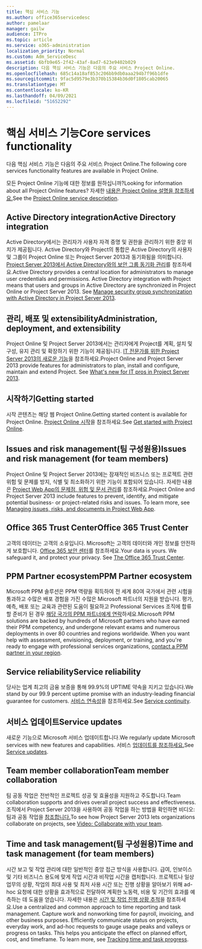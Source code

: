```yaml
---
title: 핵심 서비스 기능
ms.author: office365servicedesc
author: pamelaar
manager: gailw
audience: ITPro
ms.topic: article
ms.service: o365-administration
localization_priority: Normal
ms.custom: Adm_ServiceDesc
ms.assetid: 6bfb9e65-2f42-43af-8ad7-623e9402b029
description: 다음 핵심 서비스 기능은 다음의 주요 서비스 Project Online.
ms.openlocfilehash: 685c14a18af853c206bb9db0aaa294b7f96b1dfe
ms.sourcegitcommit: 9fac5d9579e3b370b15384b36d0f1805cab20065
ms.translationtype: MT
ms.contentlocale: ko-KR
ms.lasthandoff: 04/09/2021
ms.locfileid: "51652292"
---
```

# <a name="core-services-functionality"></a><span data-ttu-id="f110c-103">핵심 서비스 기능</span><span class="sxs-lookup"><span data-stu-id="f110c-103">Core services functionality</span></span>

<span data-ttu-id="f110c-104">다음 핵심 서비스 기능은 다음의 주요 서비스 Project Online.</span><span class="sxs-lookup"><span data-stu-id="f110c-104">The following core services functionality features are available in Project Online.</span></span>
  
<span data-ttu-id="f110c-105">모든 Project Online 기능에 대한 정보를 원하십니까?</span><span class="sxs-lookup"><span data-stu-id="f110c-105">Looking for information about all Project Online features?</span></span> <span data-ttu-id="f110c-106">자세한 [내용은 Project Online 설명을 참조하세요.](project-online-service-description.md)</span><span class="sxs-lookup"><span data-stu-id="f110c-106">See the [Project Online service description](project-online-service-description.md).</span></span>
  
## <a name="active-directory-integration"></a><span data-ttu-id="f110c-107">Active Directory integration</span><span class="sxs-lookup"><span data-stu-id="f110c-107">Active Directory integration</span></span>

<span data-ttu-id="f110c-p102">Active Directory에서는 관리자가 사용자 자격 증명 및 권한을 관리하기 위한 중앙 위치가 제공됩니다. Active Directory와 Project의 통합은 Active Directory의 사용자 및 그룹이 Project Online 또는 Project Server 2013과 동기화됨을 의미합니다. [Project Server 2013에서 Active Directory와의 보안 그룹 동기화 관리](/project/manage-security-group-synchronization-with-active-directory-in-project-server)를 참조하세요.</span><span class="sxs-lookup"><span data-stu-id="f110c-p102">Active Directory provides a central location for administrators to manage user credentials and permissions. Active Directory integration with Project means that users and groups in Active Directory are synchronized in Project Online or Project Server 2013. See [Manage security group synchronization with Active Directory in Project Server 2013](/project/manage-security-group-synchronization-with-active-directory-in-project-server).</span></span>
  
## <a name="administration-deployment-and-extensibility"></a><span data-ttu-id="f110c-111">관리, 배포 및 extensibility</span><span class="sxs-lookup"><span data-stu-id="f110c-111">Administration, deployment, and extensibility</span></span>

<span data-ttu-id="f110c-p103">Project Online 및 Project Server 2013에서는 관리자에게 Project를 계획, 설치 및 구성, 유지 관리 및 확장하기 위한 기능이 제공됩니다. [IT 전문가를 위한 Project Server 2013의 새로운 기능](/project/what-s-new-for-it-pros-in-project-server-2016)을 참조하세요.</span><span class="sxs-lookup"><span data-stu-id="f110c-p103">Project Online and Project Server 2013 provide features for administrators to plan, install and configure, maintain and extend Project. See [What's new for IT pros in Project Server 2013](/project/what-s-new-for-it-pros-in-project-server-2016).</span></span>
  
## <a name="getting-started"></a><span data-ttu-id="f110c-114">시작하기</span><span class="sxs-lookup"><span data-stu-id="f110c-114">Getting started</span></span>

<span data-ttu-id="f110c-115">시작 콘텐츠는 해당 웹 Project Online.</span><span class="sxs-lookup"><span data-stu-id="f110c-115">Getting started content is available for Project Online.</span></span> <span data-ttu-id="f110c-116">[Project Online 시작](https://support.office.com/article/E3E5F64F-ADA5-4F9D-A578-130B2D4E5F11)을 참조하세요.</span><span class="sxs-lookup"><span data-stu-id="f110c-116">See [Get started with Project Online](https://support.office.com/article/E3E5F64F-ADA5-4F9D-A578-130B2D4E5F11).</span></span>
  
## <a name="issues-and-risk-management-for-team-members"></a><span data-ttu-id="f110c-117">Issues and risk management(팀 구성원용)</span><span class="sxs-lookup"><span data-stu-id="f110c-117">Issues and risk management (for team members)</span></span>

<span data-ttu-id="f110c-p105">Project Online 및 Project Server 2013에는 잠재적인 비즈니스 또는 프로젝트 관련 위험 및 문제를 방지, 식별 및 최소화하기 위한 기능이 포함되어 있습니다. 자세한 내용은 [Project Web App의 문제점, 위험 및 문서 관리](/previous-versions/office/project-server-2010/hh767484(v=office.14))를 참조하세요.</span><span class="sxs-lookup"><span data-stu-id="f110c-p105">Project Online and Project Server 2013 include features to prevent, identify, and mitigate potential business- or project-related risks and issues. To learn more, see [Managing issues, risks, and documents in Project Web App](/previous-versions/office/project-server-2010/hh767484(v=office.14)).</span></span>
  
## <a name="office-365-trust-center"></a><span data-ttu-id="f110c-120">Office 365 Trust Center</span><span class="sxs-lookup"><span data-stu-id="f110c-120">Office 365 Trust Center</span></span>

<span data-ttu-id="f110c-p106">고객의 데이터는 고객의 소유입니다. Microsoft는 고객의 데이터와 개인 정보를 안전하게 보호합니다. [Office 365 보안 센터](https://go.microsoft.com/fwlink/?LinkId=402637)를 참조하세요.</span><span class="sxs-lookup"><span data-stu-id="f110c-p106">Your data is yours. We safeguard it, and protect your privacy. See [The Office 365 Trust Center](https://go.microsoft.com/fwlink/?LinkId=402637).</span></span>
  
## <a name="ppm-partner-ecosystem"></a><span data-ttu-id="f110c-124">PPM Partner ecosystem</span><span class="sxs-lookup"><span data-stu-id="f110c-124">PPM Partner ecosystem</span></span>

<span data-ttu-id="f110c-p107">Microsoft PPM 솔루션은 PPM 역량을 획득하여 전 세계 80여 국가에서 관련 시험을 통과하고 수많은 배포 경험을 가진 수많은 Microsoft 파트너의 지원을 받습니다. 평가, 예측, 배포 또는 교육과 관련된 도움이 필요하고 Professional Services 조직에 합류할 준비가 된 경우 [해당 국가의 PPM 파트너에게 연락](https://go.microsoft.com/fwlink/p/?LinkId=272646)하세요.</span><span class="sxs-lookup"><span data-stu-id="f110c-p107">Microsoft PPM solutions are backed by hundreds of Microsoft partners who have earned their PPM competency, and undergone relevant exams and numerous deployments in over 80 countries and regions worldwide. When you want help with assessment, envisioning, deployment, or training, and you're ready to engage with professional services organizations, [contact a PPM partner in your region](https://go.microsoft.com/fwlink/p/?LinkId=272646).</span></span>
  
## <a name="service-reliability"></a><span data-ttu-id="f110c-127">Service reliability</span><span class="sxs-lookup"><span data-stu-id="f110c-127">Service reliability</span></span>

<span data-ttu-id="f110c-128">당사는 업계 최고의 금융 보증을 통해 99.9%의 UPTIME 약속을 지키고 있습니다.</span><span class="sxs-lookup"><span data-stu-id="f110c-128">We stand by our 99.9 percent uptime promise with an industry-leading financial guarantee for customers.</span></span> <span data-ttu-id="f110c-129">[서비스 연속성](https://go.microsoft.com/fwlink/?LinkId=402653)을 참조하세요.</span><span class="sxs-lookup"><span data-stu-id="f110c-129">See [Service continuity](https://go.microsoft.com/fwlink/?LinkId=402653).</span></span>
  
## <a name="service-updates"></a><span data-ttu-id="f110c-130">서비스 업데이트</span><span class="sxs-lookup"><span data-stu-id="f110c-130">Service updates</span></span>

<span data-ttu-id="f110c-131">새로운 기능으로 Microsoft 서비스 업데이트합니다.</span><span class="sxs-lookup"><span data-stu-id="f110c-131">We regularly update Microsoft services with new features and capabilities.</span></span> <span data-ttu-id="f110c-132">서비스 [업데이트를 참조하세요.](../office-365-platform-service-description/service-updates.md)</span><span class="sxs-lookup"><span data-stu-id="f110c-132">See [Service updates](../office-365-platform-service-description/service-updates.md).</span></span>
  
## <a name="team-member-collaboration"></a><span data-ttu-id="f110c-133">Team member collaboration</span><span class="sxs-lookup"><span data-stu-id="f110c-133">Team member collaboration</span></span>

<span data-ttu-id="f110c-134">팀 공동 작업은 전반적인 프로젝트 성공 및 효율성을 지원하고 주도합니다.</span><span class="sxs-lookup"><span data-stu-id="f110c-134">Team collaboration supports and drives overall project success and effectiveness.</span></span> <span data-ttu-id="f110c-135">조직에서 Project Server 2013을 사용하여 공동 작업을 하는 방법을 확인하면 비디오: 팀과 공동 작업을 [참조합니다.](https://go.microsoft.com/fwlink/?LinkId=402628)</span><span class="sxs-lookup"><span data-stu-id="f110c-135">To see how Project Server 2013 lets organizations collaborate on projects, see [Video: Collaborate with your team](https://go.microsoft.com/fwlink/?LinkId=402628).</span></span>
  
## <a name="time-and-task-management-for-team-members"></a><span data-ttu-id="f110c-136">Time and task management(팀 구성원용)</span><span class="sxs-lookup"><span data-stu-id="f110c-136">Time and task management (for team members)</span></span>

<span data-ttu-id="f110c-p111">시간 보고 및 작업 관리에 대한 일반적인 중앙 접근 방식을 사용합니다. 급여, 인보이스 및 기타 비즈니스 용도에 맞게 작업 시간과 비작업 시간을 캡처합니다. 프로젝트나 일상 업무의 상황, 작업의 최대 사용 및 최저 사용 시간 또는 진행 상황을 알아보기 위해 ad-hoc 요청에 대한 상황을 효과적으로 전달하여 계획한 노동력, 비용 및 기간의 효과를 예측하는 데 도움을 얻습니다. 자세한 내용은 [시간 및 작업 진행 상황 추적](https://go.microsoft.com/fwlink/p/?LinkId=271321)을 참조하세요.</span><span class="sxs-lookup"><span data-stu-id="f110c-p111">Use a centralized and common approach to time reporting and task management. Capture work and nonworking time for payroll, invoicing, and other business purposes. Efficiently communicate status on projects, everyday work, and ad-hoc requests to gauge usage peaks and valleys or progress on tasks. This helps you anticipate the effect on planned effort, cost, and timeframe. To learn more, see [Tracking time and task progress](https://go.microsoft.com/fwlink/p/?LinkId=271321).</span></span>
